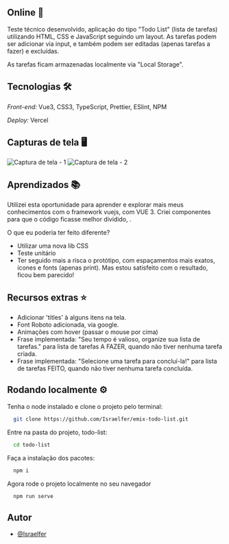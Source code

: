 ## Online 👀
Teste técnico desenvolvido, aplicação do tipo "Todo List" (lista de tarefas) utilizando HTML, CSS e JavaScript seguindo um layout. As tarefas podem ser adicionar via input, e também podem ser editadas (apenas tarefas a fazer) e excluídas.

As tarefas ficam armazenadas localmente via "Local Storage".

## Tecnologias 🛠️
*Front-end:* Vue3, CSS3, TypeScript, Prettier, ESlint, NPM

*Deploy:* Vercel

## Capturas de tela 🖥️
![Captura de tela - 1](../main/todo-list/src/assets/print-1.png?raw=true "screenshot")
![Captura de tela - 2](../main/todo-list/src/assets/print-2.png?raw=true "screenshot")

## Aprendizados 📚
Utilizei esta oportunidade para aprender e explorar mais meus conhecimentos com o framework vuejs, com VUE 3. Criei componentes para que o código ficasse melhor dividido, .

O que eu poderia ter feito diferente?
* Utilizar uma nova lib CSS
* Teste unitário
* Ter seguido mais a risca o protótipo, com espaçamentos mais exatos, ícones e fonts (apenas print). Mas estou satisfeito com o resultado, ficou bem parecido!


## Recursos extras ⭐
* Adicionar 'titles' à alguns itens na tela.
* Font Roboto adicionada, via google.
* Animações com hover (passar o mouse por cima)
* Frase implementada: "Seu tempo é valioso, organize sua lista de tarefas." para lista de tarefas A FAZER, quando não tiver nenhuma tarefa criada.
* Frase implementada: "Selecione uma tarefa para concluí-la!" para lista de tarefas FEITO, quando não tiver nenhuma tarefa concluída.

## Rodando localmente ⚙️
Tenha o node instalado e clone o projeto pelo terminal:

```bash
  git clone https://github.com/Israelfer/emix-todo-list.git
```

Entre na pasta do projeto, todo-list:
```bash
  cd todo-list
```

Faça a instalação dos pacotes:
```bash
  npm i
```

Agora rode o projeto localmente no seu navegador
```bash
  npm run serve
```

## Autor
- [@Israelfer](https://www.github.com/Israelfer)